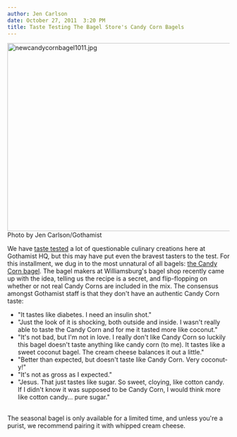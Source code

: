 ```yaml
---
author: Jen Carlson
date: October 27, 2011  3:20 PM
title: Taste Testing The Bagel Store's Candy Corn Bagels
---
```


<p><span class="mt-enclosure mt-enclosure-image" style="display: inline;"> <img alt="newcandycornbagel1011.jpg" src="https://web.archive.org/web/20130330085758im_/http://gothamist.com/attachments/arts_jen/newcandycornbagel1011.jpg" width="640" height="427" class="image-none"> </span><br>
<span class="photo_caption">Photo by Jen Carlson/Gothamist</span></p>

<p>We have <a href="https://web.archive.org/web/20130330085758/http://gothamist.com/tags/tastetest">taste tested</a> a lot of questionable culinary creations here at Gothamist HQ, but this may have put even the bravest tasters to the test. For this installment, we dug in to the most unnatural of all bagels: <a href="https://web.archive.org/web/20130330085758/http://gothamist.com/2011/10/26/candy_corn_bagels_now_exist.php">the Candy Corn bagel</a>. The bagel makers at Williamsburg&apos;s bagel shop recently came up with the idea, telling us the recipe is a secret, and flip-flopping on whether or not real Candy Corns are included in the mix. The consensus amongst Gothamist staff is that they don&apos;t have an authentic Candy Corn taste:<br>
</p><ul><li>&quot;It tastes like diabetes. I need an insulin shot.&quot;<br>
</li><li>&quot;Just the look of it is shocking, both outside and inside. I wasn&apos;t really able to taste the Candy Corn and for me it tasted more like coconut.&quot;<br>
</li><li>&quot;It&apos;s not bad, but I&apos;m not in love. I really don&apos;t like Candy Corn so luckily this bagel doesn&apos;t taste anything like candy corn (to me). It tastes like a sweet coconut bagel. The cream cheese balances it out a little.&quot;<br>
</li><li>&quot;Better than expected, but doesn&apos;t taste like Candy Corn. Very coconut-y!&quot;<br>
</li><li>&quot;It&apos;s not as gross as I expected.&quot;<br>
</li><li>&quot;Jesus. That just tastes like sugar. So sweet, cloying, like cotton candy. If I didn&apos;t know it was supposed to be Candy Corn, I would think more like cotton candy... pure sugar.&quot;</li></ul><br>
The seasonal bagel is only available for a limited time, and unless you&apos;re a purist, we recommend pairing it with whipped cream cheese.<p></p>